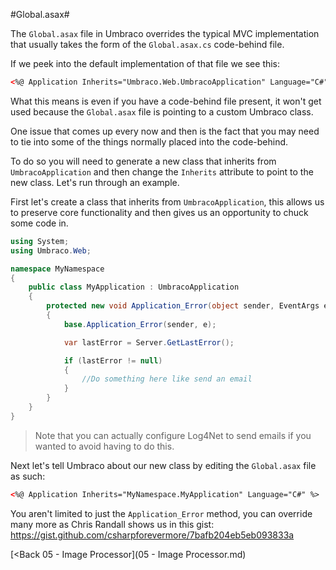 #Global.asax#

The `Global.asax` file in Umbraco overrides the typical MVC implementation that usually takes the form of the `Global.asax.cs` code-behind file.

If we peek into the default implementation of that file we see this:

```xml
<%@ Application Inherits="Umbraco.Web.UmbracoApplication" Language="C#" %>
```

What this means is even if you have a code-behind file present, it won't get used because the `Global.asax` file is pointing to a custom Umbraco class.

One issue that comes up every now and then is the fact that you may need to tie into some of the things normally placed into the code-behind.

To do so you will need to generate a new class that inherits from `UmbracoApplication` and then change the `Inherits` attribute to point to the new class.  Let's run through an example.

First let's create a class that inherits from `UmbracoApplication`, this allows us to preserve core functionality and then gives us an opportunity to chuck some code in.

```c#
using System;
using Umbraco.Web;

namespace MyNamespace
{
    public class MyApplication : UmbracoApplication
    {
        protected new void Application_Error(object sender, EventArgs e)
        {
            base.Application_Error(sender, e);

            var lastError = Server.GetLastError();

            if (lastError != null)
            {
                //Do something here like send an email
            }
        }
    }
}
```
>Note that you can actually configure Log4Net to send emails if you wanted to avoid having to do this.

Next let's tell Umbraco about our new class by editing the `Global.asax` file as such:

```xml
<%@ Application Inherits="MyNamespace.MyApplication" Language="C#" %>
```

You aren't limited to just the `Application_Error` method, you can override many more as Chris Randall shows us in this gist: https://gist.github.com/csharpforevermore/7bafb204eb5eb093833a

[<Back 05 - Image Processor](05 - Image Processor.md)
